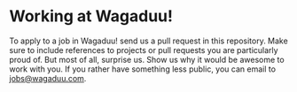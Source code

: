 Working at Wagaduu!
====

To apply to a job in Wagaduu! send us a pull request in this repository. Make sure to include references to projects or pull requests you are particularly proud of. But most of all, surprise us. Show us why it would be awesome to work with you. If you rather have something less public, you can email to jobs@wagaduu.com.
